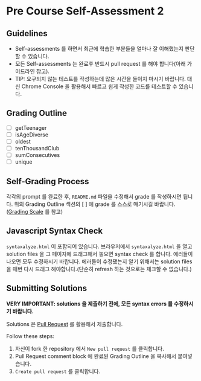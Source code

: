 # Pre Course Self-Assessment 2

## Guidelines

- Self-assessments 를 하면서 최근에 학습한 부분들을 얼마나 잘 이해했는지 판단할 수 있습니다.
- 모든 Self-assessments 는 완료후 반드시 pull request 를 해야 합니다(아래 가이드라인 참고).
- TIP: 요구되지 않는 테스트를 작성하는데 많은 시간을 들이지 마시기 바랍니다. 대신 Chrome Console 을 활용해서 빠르고 쉽게 작성한 코드를 테스트할 수 있습니다.


## Grading Outline

- [ ] getTeenager
- [ ] isAgeDiverse
- [ ] oldest
- [ ] tenThousandClub
- [ ] sumConsecutives
- [ ] unique

## Self-Grading Process

각각의 prompt 를 완료한 후, `README.md` 파일을 수정해서 grade 를 작성하시면 됩니다. 위의 Grading Outline 섹션의 [ ] 에 grade 를 스스로 매기시길 바랍니다. ([Grading Scale](/grading-scale.md) 를 참고)

## Javascript Syntax Check

`syntaxalyze.html` 이 포함되어 있습니다. 브라우저에서 `syntaxalyze.html` 을 열고 solution files 을 그 페이지에 드래그해서 놓으면 syntax check 를 합니다. 에러들이 나오면 모두 수정하시기 바랍니다. 에러들이 수정됐는지 알기 위해서는 solution files 을 매번 다시 드래그 해야합니다.(단순히 refresh 하는 것으로는 체크할 수 없습니다.)

## Submitting Solutions

**VERY IMPORTANT: solutions 을 제출하기 전에, 모든 syntax errors 를 수정하시기 바랍니다.**

Solutions 은 [Pull Request](https://help.github.com/articles/using-pull-requests) 를 활용해서 제출합니다.

Follow these steps:

1. 자신이 fork 한 repository 에서 `New pull request` 를 클릭합니다.
2. Pull Request comment block 에 완료된 Grading Outline 을 복사해서 붙여넣습니다.
3. `Create pull request` 를 클릭합니다.
